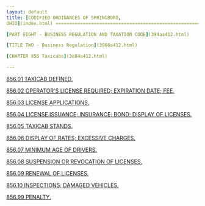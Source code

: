 ```yaml
---
layout: default 
title: [CODIFIED ORDINANCES OF SPRINGBORO,
OHIO](index.html) =====================================================

[PART EIGHT - BUSINESS REGULATION AND TAXATION CODE](394aa412.html)

[TITLE TWO - Business Regulation](3966a412.html)

[CHAPTER 856 Taxicabs](3e84a412.html)

---
```


[856.01 TAXICAB DEFINED.](3e97a412.html)

[856.02 OPERATOR'S LICENSE REQUIRED; EXPIRATION DATE;
FEE.](3e9ba412.html)

[856.03 LICENSE APPLICATIONS.](3ea3a412.html)

[856.04 LICENSE ISSUANCE; INSURANCE; BOND; DISPLAY OF
LICENSES.](3ea6a412.html)

[856.05 TAXICAB STANDS.](3eb3a412.html)

[856.06 DISPLAY OF RATES; EXCESSIVE CHARGES.](3eb6a412.html)

[856.07 MINIMUM AGE OF DRIVERS.](3eb9a412.html)

[856.08 SUSPENSION OR REVOCATION OF LICENSES.](3ebca412.html)

[856.09 RENEWAL OF LICENSES.](3ebfa412.html)

[856.10 INSPECTIONS; DAMAGED VEHICLES.](3ec2a412.html)

[856.99 PENALTY.](3ec9a412.html)
